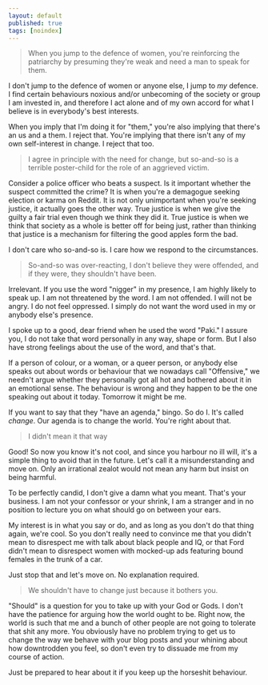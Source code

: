```yaml
---
layout: default
published: true
tags: [noindex]
---
```


> When you jump to the defence of women, you're reinforcing the patriarchy by presuming they're weak and need a man to speak for them.

I don't jump to the defence of women or anyone else, I jump to *my* defence. I find certain behaviours noxious and/or unbecoming of the society or group I am invested in, and therefore I act alone and of my own accord for what I believe is in everybody's best interests.

When you imply that I'm doing it for "them," you're also implying that there's an us and a them. I reject that. You're implying that there isn't any of my own self-interest in change. I reject that too.

> I agree in principle with the need for change, but so-and-so is a terrible poster-child for the role of an aggrieved victim.

Consider a police officer who beats a suspect. Is it important whether the suspect committed the crime? It is when you're a demagogue seeking election or karma on Reddit. It is not only unimportant when you're seeking justice, it actually goes the other way. True justice is when we give the guilty a fair trial even though we think they did it. True justice is when we think that society as a whole is better off for being just, rather than thinking that justice is a mechanism for filtering the good apples form the bad.

I don't care who so-and-so is. I care how we respond to the circumstances.

> So-and-so was over-reacting, I don't believe they were offended, and if they were, they shouldn't have been.

Irrelevant. If you use the word "nigger" in my presence, I am highly likely to speak up. I am not threatened by the word. I am not offended. I will not be angry. I do not feel oppressed. I simply do not want the word used in my or anybody else's presence.

I spoke up to a good, dear friend when he used the word "Paki." I assure you, I do not take that word personally in any way, shape or form. But I also have strong feelings about the use of the word, and that's that.

If a person of colour, or a woman, or a queer person, or anybody else speaks out about words or behaviour that we nowadays call "Offensive," we needn't argue whether they personally got all hot and bothered about it in an emotional sense. The behaviour is wrong and they happen to be the one speaking out about it today. Tomorrow it might be me.

If you want to say that they "have an agenda," bingo. So do I. It's called *change*. Our agenda is to change the world. You're right about that.

> I didn't mean it that way

Good! So now you know it's not cool, and since you harbour no ill will, it's a simple thing to avoid that in the future. Let's call it a misunderstanding and move on. Only an irrational zealot would not mean any harm but insist on being harmful.

To be perfectly candid, I don't give a damn what you meant. That's your business. I am not your confessor or your shrink, I am a stranger and in no position to lecture you on what should go on between your ears.

My interest is in what you say or do, and as long as you don't do that thing again, we're cool. So you don't really need to convince me that you didn't mean to disrespect me with talk about black people and IQ, or that Ford didn't mean to disrespect women with mocked-up ads featuring bound females in the trunk of a car.

Just stop that and let's move on. No explanation required.

> We shouldn't have to change just because it bothers you.

"Should" is a question for you to take up with your God or Gods. I don't have the patience for arguing how the world ought to be. Right now, the world is such that me and a bunch of other people are not going to tolerate that shit any more. You obviously have no problem trying to get us to change the way we behave with your blog posts and your whining about how downtrodden you feel, so don't even try to dissuade me from my course of action.

Just be prepared to hear about it if you keep up the horseshit behaviour.